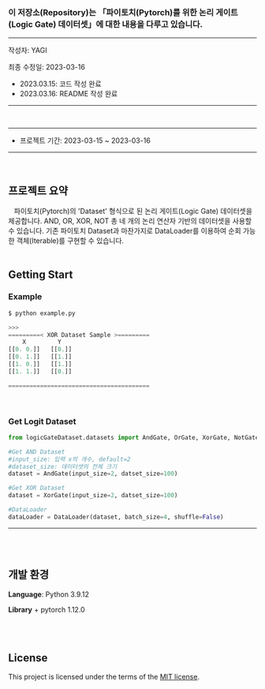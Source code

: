 ### 이 저장소(Repository)는 「파이토치(Pytorch)를 위한 논리 게이트(Logic Gate) 데이터셋」에 대한 내용을 다루고 있습니다.

***
작성자: YAGI<br>

최종 수정일: 2023-03-16
+ 2023.03.15: 코드 작성 완료
+ 2023.03.16: README 작성 완료
***

<br>

***
+ 프로젝트 기간: 2023-03-15 ~ 2023-03-16
***
<br>

## 프로젝트 요약
&nbsp;&nbsp;
파이토치(Pytorch)의 'Dataset' 형식으로 된 논리 게이트(Logic Gate) 데이터셋을 제공합니다. AND, OR, XOR, NOT 총 네 개의 논리 연산자 기반의 데이터셋을 사용할 수 있습니다. 기존 파이토치 Dataset과 마찬가지로 DataLoader를 이용하여 순회 가능한 객체(Iterable)를 구현할 수 있습니다.
<br><br>

## Getting Start

### Example
```python
$ python example.py

>>>
=========< XOR Dataset Sample >=========
    X         Y
[[0. 0.]]   [[0.]]
[[0. 1.]]   [[1.]]
[[1. 0.]]   [[1.]]
[[1. 1.]]   [[0.]]

========================================
```
<br>

### Get Logit Dataset
```python
from logicGateDataset.datasets import AndGate, OrGate, XorGate, NotGate

#Get AND Dataset
#input_size: 입력 x의 개수, default=2
#dataset_size: 데이터셋의 전체 크기
dataset = AndGate(input_size=2, datset_size=100)

#Get XOR Dataset
dataset = XorGate(input_size=2, datset_size=100)

#DataLoader
dataLoader = DataLoader(dataset, batch_size=4, shuffle=False)
```
***
<br><br>


## 개발 환경
**Language**: Python 3.9.12

**Library**
    + pytorch 1.12.0

<br><br>

## License
This project is licensed under the terms of the [MIT license](https://github.com/YAGI0423/logicGate_dataset/blob/main/LICENSE).